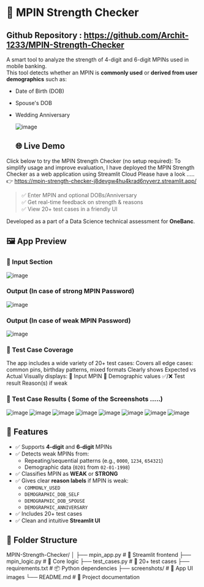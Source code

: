 # 🔐 MPIN Strength Checker
## Github Repository : https://github.com/Archit-1233/MPIN-Strength-Checker
A smart tool to analyze the strength of 4-digit and 6-digit MPINs used in mobile banking.  
This tool detects whether an MPIN is **commonly used** or **derived from user demographics** such as:

- Date of Birth (DOB)
- Spouse's DOB
- Wedding Anniversary
  
  
  ![image](https://github.com/user-attachments/assets/81a59e8f-ccf9-4f2e-8da2-a09f1e87c993)
  
  ## 🌐 Live Demo

Click below to try the MPIN Strength Checker (no setup required):
To simplify usage and improve evaluation, I have deployed the MPIN Strength Checker as a web application using Streamlit Cloud 
Please have a look .....
👉 https://mpin-strength-checker-j8devgw4hu4krad6nyverz.streamlit.app/

> ✅ Enter MPIN and optional DOBs/Anniversary  
> ✅ Get real-time feedback on strength & reasons  
> ✅ View 20+ test cases in a friendly UI

Developed as a part of a Data Science technical assessment for **OneBanc**.
## 🖼️ App Preview

### 🔹 Input Section
![image](https://github.com/user-attachments/assets/81a59e8f-ccf9-4f2e-8da2-a09f1e87c993)

### Output (In case of strong MPIN Password)
![image](https://github.com/user-attachments/assets/509f9d3e-0262-4b15-acb1-d175e07ea75d)

### Output (In case of weak MPIN Password)
![image](https://github.com/user-attachments/assets/a4646add-6748-4f89-862b-ff22000204b4)

### 🧪 Test Case Coverage
The app includes a wide variety of 20+ test cases:
Covers all edge cases: common pins, birthday patterns, mixed formats
Clearly shows Expected vs Actual
Visually displays:
🔢 Input MPIN
🎂 Demographic values
✅/❌ Test result
Reason(s) if weak

### 🔹 Test Case Results ( Some of the Screenshots .....)
![image](https://github.com/user-attachments/assets/44d9cd62-4eee-4f8c-8901-5a5f0beab407)
![image](https://github.com/user-attachments/assets/525a6d21-ad49-4a38-89b3-0f875dcb1476)
![image](https://github.com/user-attachments/assets/7eee9c78-deb8-4790-b6eb-6de8bd801ab9)
![image](https://github.com/user-attachments/assets/f874dcc2-a3f4-4484-8e07-08895475deae)
![image](https://github.com/user-attachments/assets/7b4c852d-4b3a-4228-991a-fe1ee471d13b)
![image](https://github.com/user-attachments/assets/79dc69e7-905b-4b8b-a9e9-df84a555b631)
![image](https://github.com/user-attachments/assets/29d0b55a-b735-496e-a844-9ce4c4ab7d90)
![image](https://github.com/user-attachments/assets/fe0876be-4241-43b3-a929-f49b4c0abde4)

## 🚀 Features

- ✅ Supports **4-digit** and **6-digit** MPINs
- ✅ Detects weak MPINs from:
  - Repeating/sequential patterns (e.g., `0000`, `1234`, `654321`)
  - Demographic data (`0201` from `02-01-1998`)
- ✅ Classifies MPIN as **WEAK** or **STRONG**
- ✅ Gives clear **reason labels** if MPIN is weak:
  - `COMMONLY_USED`
  - `DEMOGRAPHIC_DOB_SELF`
  - `DEMOGRAPHIC_DOB_SPOUSE`
  - `DEMOGRAPHIC_ANNIVERSARY`
- ✅ Includes 20+ test cases
- ✅ Clean and intuitive **Streamlit UI**

## 📁 Folder Structure
MPIN-Strength-Checker/
│
├── mpin_app.py # 🔘 Streamlit frontend
├── mpin_logic.py # 🧠 Core logic
├── test_cases.py # 🧪 20+ test cases
├── requirements.txt # 📦 Python dependencies
├── screenshots/ # 📸 App UI images
└── README.md # 📘 Project documentation




